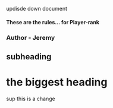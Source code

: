 updisde down document
#### These are the rules... for Player-rank
### Author - Jeremy
## subheading
# the biggest heading
 sup this is a change
